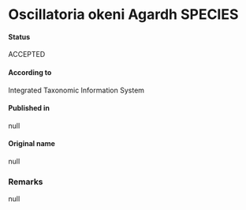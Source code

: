 Oscillatoria okeni Agardh SPECIES
=======

#### Status
ACCEPTED

#### According to
Integrated Taxonomic Information System

#### Published in
null

#### Original name
null

### Remarks
null